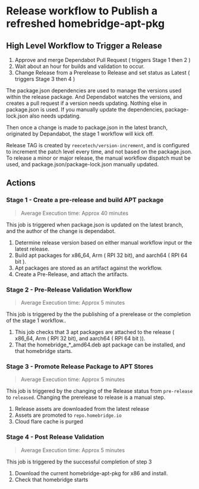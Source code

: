 # Release workflow to Publish a refreshed homebridge-apt-pkg

## High Level Workflow to Trigger a Release

1. Approve and merge Dependabot Pull Request ( triggers Stage 1 then 2 )
2. Wait about an hour for builds and validation to occur.
3. Change Release from a Prerelease to Release and set status as Latest ( triggers Stage 3 then 4 )

The package.json dependencies are used to manage the versions used within the release package.  And Dependabot watches the versions, and creates a pull request if a version needs updating.  Nothing else in package.json is used.  If you manually update the dependencies, package-lock.json also needs updating.

Then once a change is made to package.json in the latest branch, originated by Depandabot, the stage 1 workflow will kick off.

Release TAG is created by `reecetech/version-increment`, and is configured to increment the patch level every time, and not based on the package.json.  To release a minor or major release, the manual workflow dispatch must be used, and package.json/package-lock.json manually updated.

## Actions

### Stage 1 - Create a pre-release and build APT package
>Average Execution time: Approx 40 minutes

This job is triggered when package.json is updated on the latest branch, and the author of the change is dependabot.

1. Determine release version based on either manual workflow input or the latest release.
2. Build apt packages for x86_64, Arm ( RPI 32 bit), and aarch64 ( RPI 64 bit ).
3. Apt packages are stored as an artifact against the workflow.
4. Create a Pre-Release, and attach the artifacts.

### Stage 2 - Pre-Release Validation Workflow
>Average Execution time: Approx 5 minutes

This job is triggered by the the publishing of a prerelease or the completion of the stage 1 workflow..

1. This job checks that 3 apt packages are attached to the release ( x86_64, Arm ( RPI 32 bit), and aarch64 ( RPI 64 bit )).
2. That the homebridge_*_amd64.deb apt package can be installed, and that homebridge starts.

### Stage 3 - Promote Release Package to APT Stores
>Average Execution time: Approx 5 minutes

This job is triggered by the changing of the Release status from `pre-release` to `released`.  Changing the prerelease to release is a manual step.

1. Release assets are downloaded from the latest release
2. Assets are promoted to `repo.homebridge.io`
3. Cloud flare cache is purged

### Stage 4 - Post Release Validation
>Average Execution time: Approx 5 minutes

This job is triggered by the successful completion of step 3

1. Download the current homebridge-apt-pkg for x86 and install.
2. Check that homebridge starts